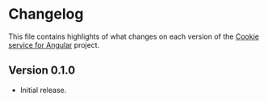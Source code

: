 # Changelog
This file contains highlights of what changes on each version of the [Cookie service for Angular](https://github.com/cedx/ngx-cookies) project.

## Version 0.1.0
- Initial release.
